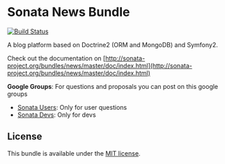 Sonata News Bundle
==================

[![Build Status](https://secure.travis-ci.org/sonata-project/SonataNewsBundle.png)](https://secure.travis-ci.org/#!/sonata-project/SonataNewsBundle)

A blog platform based on Doctrine2 (ORM and MongoDB) and Symfony2.

Check out the documentation on [http://sonata-project.org/bundles/news/master/doc/index.html](http://sonata-project.org/bundles/news/master/doc/index.html)

**Google Groups**: For questions and proposals you can post on this google groups

* [Sonata Users](https://groups.google.com/group/sonata-users): Only for user questions
* [Sonata Devs](https://groups.google.com/group/sonata-devs): Only for devs

License
-------

This bundle is available under the [MIT license](Resources/meta/LICENSE).

